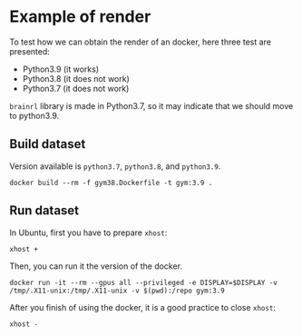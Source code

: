 # Example of render

To test how we can obtain the render of an docker, here three test are presented:
- Python3.9 (it works)
- Python3.8 (it does not work)
- Python3.7 (it does not work)

`brainrl` library is made in Python3.7, so it may indicate that we should move to python3.9.


## Build dataset

Version available is `python3.7`, `python3.8`, and `python3.9`.

```
docker build --rm -f gym38.Dockerfile -t gym:3.9 .
```

## Run dataset

In Ubuntu, first you have to prepare `xhost`:

```
xhost +
```

Then, you can run it the version of the docker.

```
docker run -it --rm --gpus all --privileged -e DISPLAY=$DISPLAY -v /tmp/.X11-unix:/tmp/.X11-unix -v $(pwd):/repo gym:3.9
```

After you finish of using the docker, it is a good practice to close `xhost`:

```
xhost -
```
